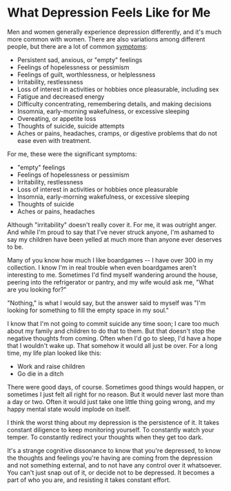 # What Depression Feels Like for Me

Men and women generally experience depression differently, and it's much more common with women. There are also variations among different people, but there are a lot of common [symptoms][]:

 * Persistent sad, anxious, or "empty" feelings
 * Feelings of hopelessness or pessimism
 * Feelings of guilt, worthlessness, or helplessness
 * Irritability, restlessness
 * Loss of interest in activities or hobbies once pleasurable, including sex
 * Fatigue and decreased energy
 * Difficulty concentrating, remembering details, and making decisions
 * Insomnia, early-morning wakefulness, or excessive sleeping
 * Overeating, or appetite loss
 * Thoughts of suicide, suicide attempts
 * Aches or pains, headaches, cramps, or digestive problems that do not ease even with treatment.

For me, these were the significant symptoms:

 * "empty" feelings
 * Feelings of hopelessness or pessimism
 * Irritability, restlessness
 * Loss of interest in activities or hobbies once pleasurable
 * Insomnia, early-morning wakefulness, or excessive sleeping
 * Thoughts of suicide
 * Aches or pains, headaches

Although "irritability" doesn't really cover it. For me, it was outright anger. And while I'm proud to say that I've never struck anyone, I'm ashamed to say my children have been yelled at much more than anyone ever deserves to be.

Many of you know how much I like boardgames -- I have over 300 in my collection. I know I'm in real trouble when even boardgames aren't interesting to me. Sometimes I'd find myself wandering around the house, peering into the refrigerator or pantry, and my wife would ask me, "What are you looking for?"

"Nothing," is what I would say, but the answer said to myself was "I'm looking for something to fill the empty space in my soul."

I know that I'm not going to commit suicide any time soon; I care too much about my family and children to do that to them. But that doesn't stop the negative thoughts from coming. Often when I'd go to sleep, I'd have a hope that I wouldn't wake up. That somehow it would all just be over.
For a long time, my life plan looked like this:

 - Work and raise children
 - Go die in a ditch

There were good days, of course. Sometimes good things would happen, or sometimes I just felt all right for no reason. But it would never last more than a day or two. Often it would just take one little thing going wrong, and my happy mental state would implode on itself.

I think the worst thing about my depression is the persistence of it. It takes constant diligence to keep monitoring yourself. To constantly watch your temper. To constantly redirect your thoughts when they get too dark.

It's a strange cognitive dissonance to know that you're depressed, to know the thoughts and feelings you're having are coming from the depression and not something external, and to not have any control over it whatsoever. You can't just snap out of it, or decide not to be depressed. It becomes a part of who you are, and resisting it takes constant effort.

[symptoms]: http://www.nimh.nih.gov/health/topics/depression/index.shtml

